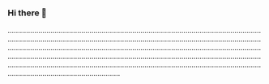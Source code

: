 ### Hi there 👋

...................................................................................................................................................................................................................................................................................................................................................................................................................................................................................................................................................................................................................................................................................................
